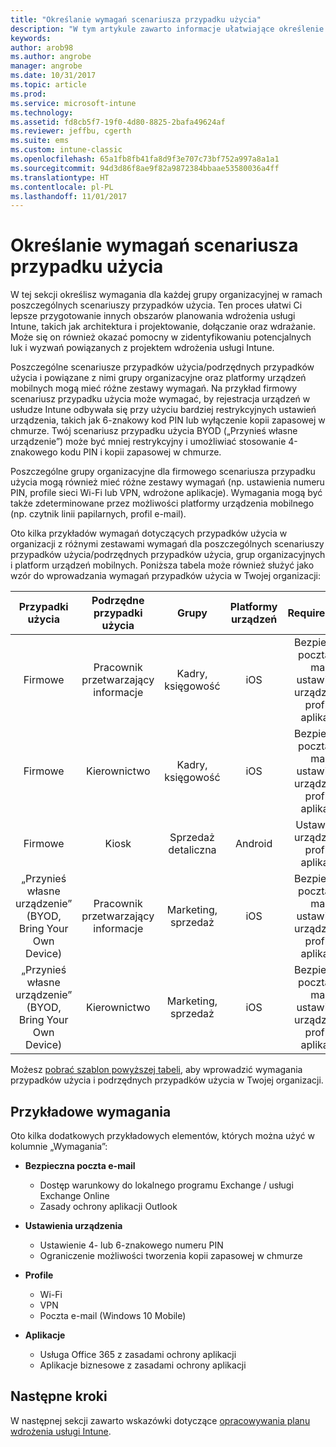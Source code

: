 ```yaml
---
title: "Określanie wymagań scenariusza przypadku użycia"
description: "W tym artykule zawarto informacje ułatwiające określenie wymagań scenariusza przypadku użycia i podrzędnego przypadku użycia usługi Intune dla opartego tylko na chmurze wdrożenia usługi Microsoft Intune."
keywords: 
author: arob98
ms.author: angrobe
manager: angrobe
ms.date: 10/31/2017
ms.topic: article
ms.prod: 
ms.service: microsoft-intune
ms.technology: 
ms.assetid: fd8cb5f7-19f0-4d80-8825-2bafa49624af
ms.reviewer: jeffbu, cgerth
ms.suite: ems
ms.custom: intune-classic
ms.openlocfilehash: 65a1fb8fb41fa8d9f3e707c73bf752a997a8a1a1
ms.sourcegitcommit: 94d3d86f8ae9f82a9872384bbaae53580036a4ff
ms.translationtype: HT
ms.contentlocale: pl-PL
ms.lasthandoff: 11/01/2017
---
```

# <a name="determine-use-case-scenario-requirements"></a>Określanie wymagań scenariusza przypadku użycia

W tej sekcji określisz wymagania dla każdej grupy organizacyjnej w ramach poszczególnych scenariuszy przypadków użycia. Ten proces ułatwi Ci lepsze przygotowanie innych obszarów planowania wdrożenia usługi Intune, takich jak architektura i projektowanie, dołączanie oraz wdrażanie. Może się on również okazać pomocny w zidentyfikowaniu potencjalnych luk i wyzwań powiązanych z projektem wdrożenia usługi Intune.

Poszczególne scenariusze przypadków użycia/podrzędnych przypadków użycia i powiązane z nimi grupy organizacyjne oraz platformy urządzeń mobilnych mogą mieć różne zestawy wymagań. Na przykład firmowy scenariusz przypadku użycia może wymagać, by rejestracja urządzeń w usłudze Intune odbywała się przy użyciu bardziej restrykcyjnych ustawień urządzenia, takich jak 6-znakowy kod PIN lub wyłączenie kopii zapasowej w chmurze. Twój scenariusz przypadku użycia BYOD („Przynieś własne urządzenie”) może być mniej restrykcyjny i umożliwiać stosowanie 4-znakowego kodu PIN i kopii zapasowej w chmurze.

Poszczególne grupy organizacyjne dla firmowego scenariusza przypadku użycia mogą również mieć różne zestawy wymagań (np. ustawienia numeru PIN, profile sieci Wi-Fi lub VPN, wdrożone aplikacje). Wymagania mogą być także zdeterminowane przez możliwości platformy urządzenia mobilnego (np. czytnik linii papilarnych, profil e-mail).

Oto kilka przykładów wymagań dotyczących przypadków użycia w organizacji z różnymi zestawami wymagań dla poszczególnych scenariuszy przypadków użycia/podrzędnych przypadków użycia, grup organizacyjnych i platform urządzeń mobilnych. Poniższa tabela może również służyć jako wzór do wprowadzania wymagań przypadków użycia w Twojej organizacji:

| **Przypadki użycia** | **Podrzędne przypadki użycia** | **Grupy** | **Platformy urządzeń** | **Requirements** |
|:---:|:---:|:---:|:---:|:---:|
| Firmowe | Pracownik przetwarzający informacje | Kadry, księgowość | iOS | Bezpieczna poczta e-mail, ustawienia urządzenia, profile, aplikacje |                                                          
| Firmowe | Kierownictwo | Kadry, księgowość | iOS | Bezpieczna poczta e-mail, ustawienia urządzenia, profile, aplikacje |                                                         
| Firmowe | Kiosk | Sprzedaż detaliczna | Android | Ustawienia urządzenia, profile, aplikacje |
| „Przynieś własne urządzenie” (BYOD, Bring Your Own Device) | Pracownik przetwarzający informacje | Marketing, sprzedaż | iOS | Bezpieczna poczta e-mail, ustawienia urządzenia, profile, aplikacje |                                                         
| „Przynieś własne urządzenie” (BYOD, Bring Your Own Device) | Kierownictwo | Marketing, sprzedaż | iOS | Bezpieczna poczta e-mail, ustawienia urządzenia, profile, aplikacje |

Możesz [pobrać szablon powyższej tabeli](https://gallery.technet.microsoft.com/Intune-deployment-planning-fae156c2?redir=0), aby wprowadzić wymagania przypadków użycia i podrzędnych przypadków użycia w Twojej organizacji.


## <a name="examples-of-requirements"></a>Przykładowe wymagania

Oto kilka dodatkowych przykładowych elementów, których można użyć w kolumnie „Wymagania”:

- **Bezpieczna poczta e-mail**
    - Dostęp warunkowy do lokalnego programu Exchange / usługi Exchange Online
    - Zasady ochrony aplikacji Outlook

- **Ustawienia urządzenia**
    - Ustawienie 4- lub 6-znakowego numeru PIN
    - Ograniczenie możliwości tworzenia kopii zapasowej w chmurze

- **Profile**
    - Wi-Fi
    - VPN
    - Poczta e-mail (Windows 10 Mobile)

- **Aplikacje**
    - Usługa Office 365 z zasadami ochrony aplikacji
    - Aplikacje biznesowe z zasadami ochrony aplikacji

## <a name="next-steps"></a>Następne kroki

W następnej sekcji zawarto wskazówki dotyczące [opracowywania planu wdrożenia usługi Intune](planning-guide-rollout-plan.md).
